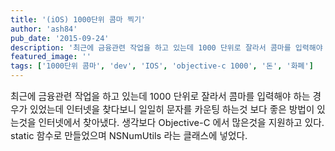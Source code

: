 ```yaml
---
title: '(iOS) 1000단위 콤마 찍기'
author: 'ash84'
pub_date: '2015-09-24'
description: '최근에 금융관련 작업을 하고 있는데 1000 단위로 잘라서 콤마를 입력해야 하는 경우가 있었는데 인터넷을 찾다보니 일일히 문자를 카운팅 하는것 보다 좋은 방법이 있는것을 인터넷에서 찾아냈다. 생각보다 Objective-C 에서 많은것을 지원하고 있다. static 함수로 만들었으며 NSNumUtils 라는 클래스에 넣었다.'
featured_image: ''
tags: ['1000단위 콤마', 'dev', 'IOS', 'objective-c 1000', '돈', '화폐']
---
```



<span style="font-size: 11pt;">최근에 금융관련 작업을 하고 있는데 1000 단위로 잘라서 콤마를 입력해야 하는 경우가 있었는데 인터넷을 찾다보니 일일히 문자를 카운팅 하는것 보다 좋은 방법이 있는것을 인터넷에서</span><span style="font-size: 11pt;"> 찾아냈다. 생각보다 Objective-C 에서 많은것을 지원하고 있다. static 함수로 만들었으며 NSNumUtils 라는 클래스에 넣었다. </span>

<script src="https://gist.github.com/AhnSeongHyun/5476707.js"></script>



